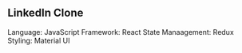 ## LinkedIn Clone

Language: JavaScript
Framework: React
State Manaagement: Redux
Styling: Material UI

